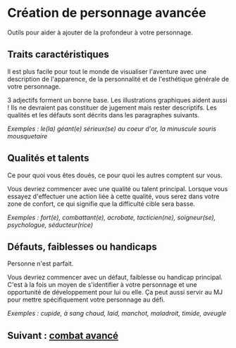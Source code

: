 # Création de personnage avancée

Outils pour aider à ajouter de la profondeur à votre personnage.

## Traits caractéristiques

Il est plus facile pour tout le monde de visualiser l'aventure avec une description de l'apparence, de la personnalité et de l'esthétique générale de votre personnage.

3 adjectifs forment un bonne base.
Les illustrations graphiques aident aussi !
Ils ne devraient pas constituer de jugement mais rester descriptifs.
Les qualités et les défauts sont décrits dans les paragraphes suivants.

*Exemples : le(la) géant(e) sérieux(se) au coeur d'or, la minuscule souris mousquetaire*

## Qualités et talents

Ce pour quoi vous êtes doués, ce pour quoi les autres comptent sur vous.

Vous devriez commencer avec une qualité ou talent principal.
Lorsque vous essayez d'effectuer une action liée à cette qualité, vous serez dans votre zone de confort, ce qui signifie que la difficulté cible sera basse.

*Exemples : fort(e), combattant(e), acrobate, tacticien(ne), soigneur(se), psychologue, séducteur(rice)*

## Défauts, faiblesses ou handicaps

Personne n'est parfait.

Vous devriez commencer avec un défaut, faiblesse ou handicap principal.
C'est à la fois un moyen de s'identifier à votre personnage et une opportunité de développement pour lui ou elle.
Ça peut aussi servir au MJ pour mettre spécifiquement votre personnage au défi.

*Exemples : cupide, à sang chaud, laid, manchot, maladroit, timide, aveugle*

## Suivant : [combat avancé](/chapters/05-combat/french.md)
